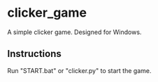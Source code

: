 # clicker_game
A simple clicker game.
Designed for Windows.
## Instructions
Run "START.bat" or "clicker.py" to start the game.

